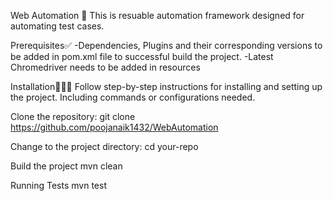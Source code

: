 Web Automation 🤖
This is resuable  automation framework designed for automating test cases.

Prerequisites✅
-Dependencies, Plugins and their corresponding versions to be added in pom.xml file to successful build the project.
-Latest Chromedriver needs to be added in resources

Installation👨🏻‍💻
Follow step-by-step instructions for installing and setting up the project. Including commands or configurations needed.

Clone the repository:
git clone https://github.com/poojanaik1432/WebAutomation

Change to the project directory:
cd your-repo

Build the project
mvn clean

Running Tests
mvn test